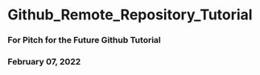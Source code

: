 # Github_Remote_Repository_Tutorial

### For Pitch for the Future Github Tutorial 

### February 07, 2022 

